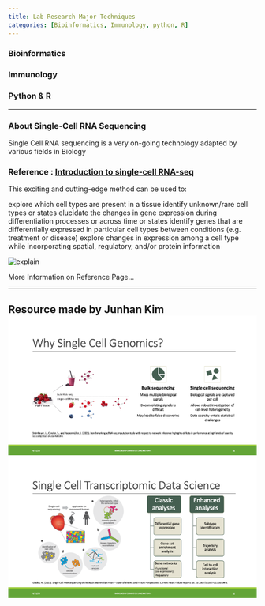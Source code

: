 ```yaml
---
title: Lab Research Major Techniques
categories: [Bioinformatics, Immunology, python, R]
---
```

### Bioinformatics  

### Immunology  

### Python & R  

---
### About Single-Cell RNA Sequencing
Single Cell RNA sequencing is a very on-going technology adapted by various fields in Biology

### Reference : [Introduction to single-cell RNA-seq](https://hbctraining.github.io/scRNA-seq_online/lessons/01_intro_to_scRNA-seq.html)
This exciting and cutting-edge method can be used to:

explore which cell types are present in a tissue
identify unknown/rare cell types or states
elucidate the changes in gene expression during differentiation processes or across time or states
identify genes that are differentially expressed in particular cell types between conditions (e.g. treatment or disease)
explore changes in expression among a cell type while incorporating spatial, regulatory, and/or protein information

![explain](https://hbctraining.github.io/scRNA-seq_online/img/sc_analyses.png)

More Information on Reference Page...

---
Resource made by Junhan Kim
![singlecell1](/assets/images/photo1.png)
![singlecell2](/assets/images/photo2.png)
---